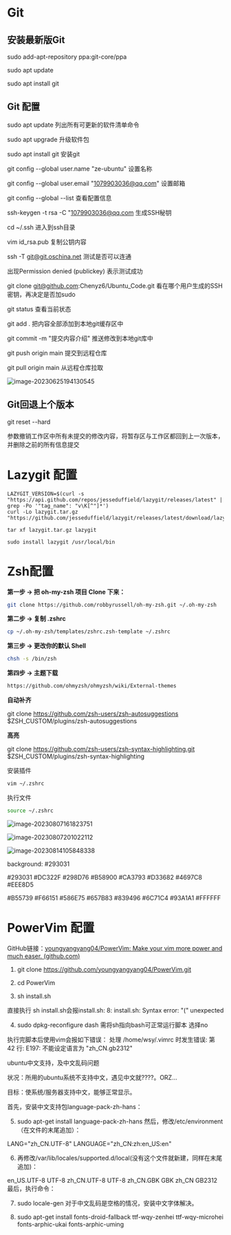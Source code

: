 # Git

## 安装最新版Git

sudo add-apt-repository ppa:git-core/ppa 

sudo apt update

sudo apt install git





## Git 配置

sudo apt update																			列出所有可更新的软件清单命令

sudo apt upgrade						  												升级软件包

sudo apt install git     																	安装git

git config --global user.name "ze-ubuntu"								设置名称

git config --global user.email "1079903036@qq.com"			设置邮箱

git config --global --list																  查看配置信息

ssh-keygen -t rsa -C "1079903036@qq.com							 生成SSH秘钥

cd ~/.ssh																						  进入到ssh目录

vim id_rsa.pub																			   复制公钥内容

ssh -T git@git.oschina.net															测试是否可以连通

出现Permission denied (publickey)											表示测试成功

git clone git@github.com:Chenyz6/Ubuntu_Code.git			 看在哪个用户生成的SSH密钥，再决定是否加sudo

git status  																					   查看当前状态

git add .  																						 把内容全部添加到本地git缓存区中

git commit -m "提交内容介绍"  													推送修改到本地git库中

git push origin main																	  提交到远程仓库

git pull origin main																	    从远程仓库拉取

![image-20230625194130545](Linux配置.assets/image-20230625194130545.png)

## Git回退上个版本

git reset --hard								

参数撤销工作区中所有未提交的修改内容，将暂存区与工作区都回到上一次版本，并删除之前的所有信息提交







#  Lazygit 配置

```
LAZYGIT_VERSION=$(curl -s "https://api.github.com/repos/jesseduffield/lazygit/releases/latest" | grep -Po '"tag_name": "v\K[^"]*')
curl -Lo lazygit.tar.gz "https://github.com/jesseduffield/lazygit/releases/latest/download/lazygit_${LAZYGIT_VERSION}_Linux_x86_64.tar.gz"

tar xf lazygit.tar.gz lazygit

sudo install lazygit /usr/local/bin
```









# Zsh配置

**第一步 → 把 oh-my-zsh 项目 Clone 下来：**

```bash
git clone https://github.com/robbyrussell/oh-my-zsh.git ~/.oh-my-zsh
```

**第二步 → 复制 .zshrc**

```bash
cp ~/.oh-my-zsh/templates/zshrc.zsh-template ~/.zshrc
```

**第三步 → 更改你的默认 Shell**

```bash
chsh -s /bin/zsh
```

**第四步 → 主题下载**

```bash
https://github.com/ohmyzsh/ohmyzsh/wiki/External-themes
```



**自动补齐**

git clone https://github.com/zsh-users/zsh-autosuggestions $ZSH_CUSTOM/plugins/zsh-autosuggestions

**高亮**

git clone https://github.com/zsh-users/zsh-syntax-highlighting.git $ZSH_CUSTOM/plugins/zsh-syntax-highlighting





安装插件

```bash
vim ~/.zshrc
```

执行文件

```bash
source ~/.zshrc
```

![image-20230807161823751](Linux配置.assets/image-20230807161823751.png)

![image-20230807201022112](Linux配置.assets/image-20230807201022112.png)





![image-20230814105848338](Linux配置.assets/image-20230814105848338.png)

background:	#293031



#293031	#DC322F	#298D76	#B58900	#CA3793	#D33682	#4697C8	#EEE8D5



#B55739	#F66151	#586E75	#657B83	#839496	#6C71C4	#93A1A1	#FFFFFF









# PowerVim 配置

GitHub链接：[youngyangyang04/PowerVim: Make your vim more power and much easer. (github.com)](https://github.com/youngyangyang04/PowerVim)

1. git clone https://github.com/youngyangyang04/PowerVim.git

2. cd PowerVim

3. sh install.sh

直接执行 sh install.sh会报install.sh: 8: install.sh: Syntax error: "(" unexpected

4. sudo dpkg-reconfigure dash   					  	需将sh指向bash可正常运行脚本    选择no



执行完脚本后使用vim会报如下错误：
处理 /home/wsy/.vimrc 时发生错误:
第 42 行:
E197: 不能设定语言为 "zh_CN.gb2312"



ubuntu中文支持，及中文乱码问题

状况：所用的ubuntu系统不支持中文，遇见中文就????。ORZ…

目标：使系统/服务器支持中文，能够正常显示。

首先，安装中文支持包language-pack-zh-hans：

5. sudo apt-get install language-pack-zh-hans
   然后，修改/etc/environment（在文件的末尾追加）：

LANG="zh_CN.UTF-8"
LANGUAGE="zh_CN:zh:en_US:en"

6. 再修改/var/lib/locales/supported.d/local(没有这个文件就新建，同样在末尾追加)：

en_US.UTF-8 UTF-8
zh_CN.UTF-8 UTF-8
zh_CN.GBK GBK
zh_CN GB2312
最后，执行命令：

7. sudo locale-gen
   对于中文乱码是空格的情况，安装中文字体解决。

8. sudo apt-get install fonts-droid-fallback ttf-wqy-zenhei ttf-wqy-microhei fonts-arphic-ukai fonts-arphic-uming
   



